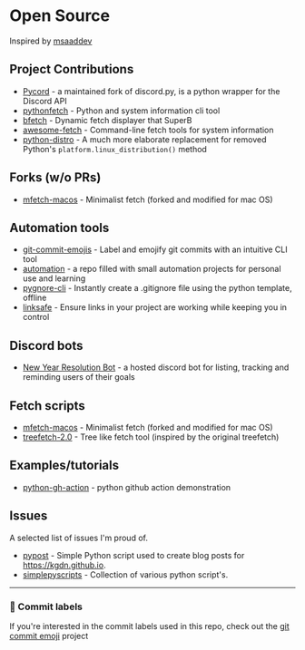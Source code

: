 # Open Source

Inspired by [msaaddev](https://github.com/msaaddev/open-source)

## Project Contributions
- [Pycord](https://github.com/Pycord-Development/pycord/pull/1146) - a maintained fork of discord.py, is a python wrapper for the Discord API  
- [pythonfetch](https://github.com/beucismis/pythonfetch/pull/5) - Python and system information cli tool 
- [bfetch](https://github.com/NNBnh/bfetch/pull/7#issuecomment-1171510161) - Dynamic fetch displayer that SuperB
- [awesome-fetch](https://github.com/beucismis/awesome-fetch/pull/30#event-6923011307) - Command-line fetch tools for system information
- [python-distro](https://github.com/python-distro/distro/pull/343#pullrequestreview-1043990401) - A much more elaborate replacement for removed Python's `platform.linux_distribution()` method

## Forks (w/o PRs)
- [mfetch-macos](https://github.com/TechWiz-3/mfetch-macos) - Minimalist fetch (forked and modified for mac OS)  

## Automation tools
- [git-commit-emojis](https://github.com/TechWiz-3/git-commit-emojis) - Label and emojify git commits with an intuitive CLI tool  
- [automation](https://github.com/TechWiz-3/automation) - a repo filled with small automation projects for personal use and learning  
- [pygnore-cli](https://github.com/TechWiz-3/pygnore-cli) - Instantly create a .gitignore file using the python template, offline
- [linksafe](https://github.com/TechWiz-3/linksafe) - Ensure links in your project are working while keeping you in control   

## Discord bots
- [New Year Resolution Bot](https://github.com/TechWiz-3/newYearResolutionBot) - a hosted discord bot for listing, tracking and reminding users of their goals  

## Fetch scripts
- [mfetch-macos](https://github.com/TechWiz-3/mfetch-macos) - Minimalist fetch (forked and modified for mac OS)  
- [treefetch-2.0](https://github.com/TechWiz-3/treefetch-2.0) - Tree like fetch tool (inspired by the original treefetch) 

## Examples/tutorials
- [python-gh-action](https://github.com/TechWiz-3/python-gh-action) - python github action demonstration

## Issues
A selected list of issues I'm proud of.  

- [pypost](https://github.com/kgdn/pypost/issues/2#issuecomment-1172889738) - Simple Python script used to create blog posts for https://kgdn.github.io.
- [simplepyscripts](https://github.com/gil9red/SimplePyScripts/issues/15) - Collection of various python script's. 

---
### 🎉 Commit labels
If you're interested in the commit labels used in this repo, check out the [git commit emoji](https://github.com/TechWiz-3/git-commit-emojis) project
